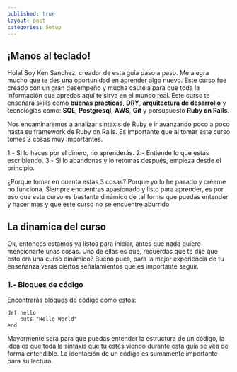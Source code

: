 ```yaml
---
published: true
layout: post
categories: Setup
---
```

## ¡Manos al teclado!

Hola! Soy Ken Sanchez, creador de esta guía paso a paso. Me alegra mucho que te des una oportunidad en aprender algo nuevo. Este curso fue creado con un gran desempeño y mucha cautela para que toda la información que apredas aquí te sirva en el mundo real. Este curso te enseñará skills como <strong>buenas practicas</strong>, <strong>DRY</strong>, <strong>arquitectura de desarrollo</strong> y tecnologías como: <strong>SQL</strong>, <strong>Postgresql</strong>, <strong>AWS</strong>, <strong>Git</strong> y porsupuesto <strong>Ruby on Rails</strong>.

Nos encaminaremos a analizar sintaxis de Ruby e ir avanzando poco a poco hasta su framework de Ruby on Rails. Es importante que al tomar este curso tomes 3 cosas muy importantes.

1.- Si lo haces por el dinero, no aprenderás.
2.- Entiende lo que estás escribiendo.
3.- Si lo abandonas y lo retomas después, empieza desde el principio.

¿Porque tomar en cuenta estas 3 cosas? Porque yo lo he pasado y créeme no funciona. Siempre encuentras apasionado y listo para aprender, es por eso que este curso es bastante dinámico de tal forma que puedas entender y hacer mas y que este curso no se encuentre aburrido


## La dinamica del curso

Ok, entonces estamos ya listos para iniciar, antes que nada quiero mencionarte unas cosas. Una de ellas es que, recuerdas que te dije que esto era una curso dinámico? Bueno pues, para la mejor experiencia de tu enseñanza verás ciertos señalamientos que es importante seguir.

### 1.- Bloques de código

Encontrarás bloques de código como estos:

    def hello
        puts "Hello World"
    end
    
Mayormente será para que puedas entender la estructura de un código, la idea es que toda la sintaxis que tu estés viendo durante esta guía se vea de forma entendible. La identación de un código es sumamente importante para su lectura.

